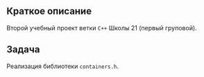## Краткое описание

Второй учебный проект ветки `С++` Школы 21 (первый груповой).

## Задача

Реализация библиотеки `containers.h`.
